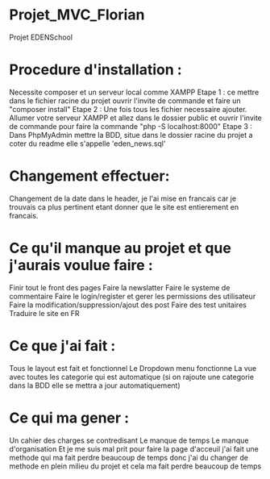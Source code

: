 # Projet_MVC_Florian
Projet EDENSchool

# Procedure d'installation :
  Necessite composer et un serveur local comme XAMPP
  Etape 1 : ce mettre dans le fichier racine du projet ouvrir l'invite de commande et faire un "composer install"
  Etape 2 : Une fois tous les fichier necessaire ajouter. Allumer votre serveur XAMPP et allez dans le dossier public et ouvrir l'invite de commande pour faire la commande "php -S localhost:8000"
  Etape 3 : Dans PhpMyAdmin mettre la BDD, situe dans le dossier racine du projet a coter du readme elle s'appelle 'eden_news.sql'

# Changement effectuer:

  Changement de la date dans le header, je l'ai mise en francais car je trouvais ca plus pertinent etant donner que le site est entierement en francais.
  
# Ce qu'il manque au projet et que j'aurais voulue faire :
  
  Finir tout le front des pages 
  Faire la newslatter
  Faire le systeme de commentaire
  Faire le login/register et gerer les permissions des utilisateur
  Faire la modification/suppression/ajout des post
  Faire des test unitaires
  Traduire le site en FR
  
# Ce que j'ai fait :

  Tous le layout est fait et fonctionnel
  Le Dropdown menu fonctionne 
  La vue avec toutes les categorie qui est automatique (si on rajoute une categorie dans la BDD elle se mettra a jour automatiquement)
  
# Ce qui ma gener :

  Un cahier des charges se contredisant 
  Le manque de temps
  Le manque d'organisation
  Et je me suis mal prit pour faire la page d'acceuil j'ai fait une methode qui ma fait perdre beaucoup de temps donc j'ai du changer de methode en plein milieu du projet et cela ma fait perdre beaucoup de temps
